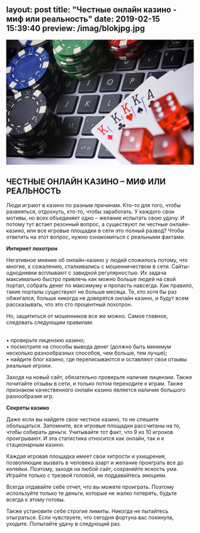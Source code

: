 layout: post
title: "Честные онлайн казино - миф или реальность"
date:   2019-02-15 15:39:40
preview: /imag/blokjpg.jpg
---

![Picture 1](/imag/казиныч.jpg)

## ЧЕСТНЫЕ ОНЛАЙН КАЗИНО – МИФ ИЛИ РЕАЛЬНОСТЬ

Люди играют в казино по разным причинам. Кто-то для того, чтобы развеяться, отдохнуть, кто-то, чтобы заработать. У каждого свои мотивы, но всех объединяет одно – желание испытать свою удачу. И потому тут встает резонный вопрос, а существуют ли честные онлайн-казино, или все игровые площадки в сети это полный развод? Чтобы ответить на этот вопрос, нужно ознакомиться с реальными фактами. 

<strong>Интернет лохотрон</strong>

Негативное мнение об онлайн-казино у людей сложилось потому, что многие, к сожалению, сталкивались с мошенничеством в сети. Сайты-однодневки всплывают с завидной регулярностью. Их задача максимально быстро привлечь как можно больше людей на свой портал, собрать денег по максимуму и пропасть навсегда. Как правило, такие порталы существуют не больше месяца. Те, кто хотя бы раз обжигался, больше никогда не доверятся онлайн казино, и будут всем рассказывать, что это сто процентный лохотрон. 

Но, защититься от мошенников все же можно. Самое главное, следовать следующим правилам:

<br>•	проверьте лицензию казино;
<br>•	посмотрите на способы вывода денег (должно быть минимум несколько разнообразных способов, чем больше, тем лучше);
<br>•	найдите блог казино, где переписываются и оставляют свои отзывы реальные игроки.

Заходя на новый сайт, обязательно проверьте наличие лицензии. Также почитайте отзывы в сети, и только потом переходите к играм. Также признаком качественного онлайн казино является наличие большого разнообразия игр.

<strong>Секреты казино</strong>

Даже если вы найдете свое честное казино, то не спешите обольщаться. Запомните, все игровые площадки рассчитаны на то, чтобы собирать деньги. Учитывайте тот факт, что 9 из 10 игроков проигрывают. И эта статистика относится как онлайн, так и к стационарным казино.

Каждая игровая площадка имеет свои хитрости и ухищрения, позволяющие вызвать в человека азарт и желание проиграть все до копейки. Поэтому, заходя на любой сайт, сохраняйте ясность ума. Играйте только с трезвой головой, не поддавайтесь эмоциям.

Всегда отдавайте себе отчет, что вы можете проиграть. Поэтому используйте только те деньги, которые не жалко потерять, будьте всегда к этому готовы.

Также установите себе строгие лимиты. Никогда не пытайтесь отыграться. Если чувствуете, что сегодня фортуна вас покинула, уходите. Попытайте удачу в следующий раз. 

